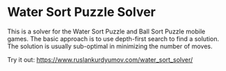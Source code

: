 # Water Sort Puzzle Solver
This is a solver for the Water Sort Puzzle and Ball Sort Puzzle mobile games.
The basic approach is to use depth-first search to find a solution.  The
solution is usually sub-optimal in minimizing the number of moves.

Try it out: https://www.ruslankurdyumov.com/water_sort_solver/